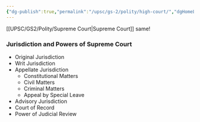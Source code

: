 ```yaml
---
{"dg-publish":true,"permalink":"/upsc/gs-2/polity/high-court/","dgHomeLink":true,"dgPassFrontmatter":false}
---
```


[[UPSC/GS2/Polity/Supreme Court|Supreme Court]] same! 


### Jurisdiction and Powers of Supreme Court
- Original Jurisdiction 
- Writ Jurisdiction 
- Appellate Jurisdiction 
	- Constitutional Matters
	- Civil Matters
	- Criminal Matters
	- Appeal by Special Leave
- Advisory Jurisdiction
- Court of Record
- Power of Judicial Review
